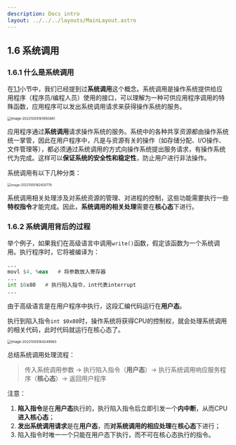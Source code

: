 ```yaml
---
description: Docs intro
layout: ../../../layouts/MainLayout.astro
---
```


## 1.6 系统调用

### 1.6.1 什么是系统调用

在[1.1](https://docs.drshw.tech/os/introduction/)小节中，我们已经提到过**系统调用**这个概念。系统调用是操作系统提供给应用程序（程序员/编程人员）使用的接口，可以理解为一种可供应用程序调用的特殊函数，应用程序可以发出系统调用请求来获得操作系统的服务。

<img src="https://images.drshw.tech/images/notes/image-20221005161950881.png" alt="image-20221005161950881" style="zoom:55%;" />

应用程序通过**系统调用**请求操作系统的服务。系统中的各种共享资源都由操作系统统一掌管，因此在用户程序中，凡是与资源有关的操作（如存储分配、I/O操作、文件管理等），都必须通过系统调用的方式向操作系统提出服务请求，有操作系统代为完成。这样可以**保证系统的安全性和稳定性**，防止用户进行非法操作。

系统调用有以下几种分类：

<img src="https://images.drshw.tech/images/notes/image-20221005162400776.png" alt="image-20221005162400776" style="zoom:50%;" />

系统调用相关处理涉及对系统资源的管理、对进程的控制，这些功能需要执行一些**特权指令**才能完成。因此，**系统调用的相关处理**需要在**核心态**下进行。

### 1.6.2 系统调用背后的过程

举个例子，如果我们在高级语言中调用`write()`函数，假定该函数为一个系统调用。执行程序时，它将被编译为：

```asm
...
movl $4, %eax	# 将参数放入寄存器
...
int $0x80	# 执行陷入指令，int代表interrupt
...
```

由于高级语言是在用户程序中执行，这段汇编代码运行在**用户态**。

执行到陷入指令`int $0x80`时，操作系统将获得CPU的控制权，就会处理系统调用的相关代码，此时代码就运行在核心态了。

<img src="https://images.drshw.tech/images/notes/image-20221005164249563.png" alt="image-20221005164249563" style="zoom:55%;" />

总结系统调用处理流程：

> 传入系统调用参数 -> 执行陷入指令（**用户态**）-> 执行系统调用响应服务程序（**核心态**）-> 返回用户程序

注意：

1. **陷入指令**是在**用户态**执行的，执行陷入指令后立即引发一个**内中断**，从而CPU**进入核心态**；
2. **发出系统调用请求**是在**用户态**，而**对系统调用的相应处理**在**核心态**下进行；
3. 陷入指令时唯一一个只能在用户态下执行，而不可在核心态执行的指令。